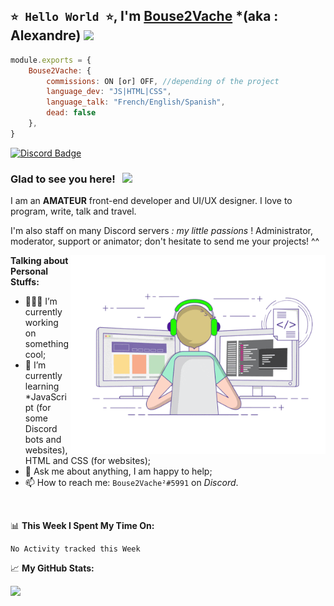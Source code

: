 ## `⭐ Hello World ⭐`, I'm <a href="https://nohello.net/" target="_blank">Bouse2Vache</a> *(aka : Alexandre) <img src="https://media.giphy.com/media/hvRJCLFzcasrR4ia7z/giphy.gif" width="25px">
```js
module.exports = {
    Bouse2Vache: {
        commissions: ON [or] OFF, //depending of the project
        language_dev: "JS|HTML|CSS",
        language_talk: "French/English/Spanish",
        dead: false
    },
}
```

[![Discord Badge](https://img.shields.io/badge/-Discord-5865F2?style=flat-square&logo=Discord&logoColor=white)](https://discord.com/users/922559378815602791)

### Glad to see you here! &nbsp; ![](https://visitor-badge.glitch.me/badge?page_id=Bouse2Vache)

I am an **AMATEUR** front-end developer and UI/UX designer. I love to program, write, talk and travel.

I'm also staff on many Discord servers *: my little passions* ! Administrator, moderator, support or animator; don't hesitate to send me your projects! ^^

<img align="right" alt="GIF" src="https://github.com/Bouse2Vache/Bouse2Vache/blob/main/coding.gif?raw=true" width="408" height="318" />
  

**Talking about Personal Stuffs:**

- 👨🏻‍💻 I’m currently working on something cool;
- 🚀 I’m currently learning *JavaScript (for some Discord bots and websites), HTML and CSS (for websites);
- 💬 Ask me about anything, I am happy to help;
- 📫 How to reach me: `Bouse2Vache²#5991` on *Discord*.

</br>

📊 **This Week I Spent My Time On:**
<!--START_SECTION:waka-->
```text
No Activity tracked this Week
```
<!--END_SECTION:waka-->


📈 **My GitHub Stats:**

<p>
  <img height="180em" src="https://github-readme-stats.vercel.app/api?username=Bouse2Vache&show_icons=true&hide_border=true&&count_private=true&include_all_commits=true" />
